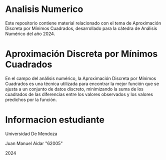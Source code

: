 # Analisis Numerico 

Este repositorio contiene material relacionado con el tema de Aproximación Discreta por Mínimos Cuadrados, desarrollado para la cátedra de Análisis Numérico del año 2024.

#  Aproximación Discreta por Mínimos Cuadrados
En el campo del análisis numérico, la Aproximación Discreta por Mínimos Cuadrados es una técnica utilizada para encontrar la mejor función que se ajusta a un conjunto de datos discreto, minimizando la suma de los cuadrados de las diferencias entre los valores observados y los valores predichos por la función.

# Informacion estudiante

Universidad De Mendoza

Juan Manuel Aidar "62005" 

2024
